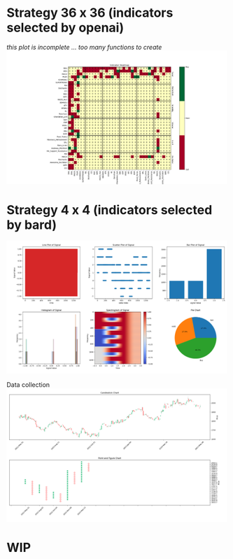 # Strategy 36 x 36 (indicators selected by openai)
_this plot is incomplete ... too many functions to create_
![alt text](https://github.com/kmafutah/heatmap/blob/main/Figure_36x36.png?raw=true)


# Strategy 4 x 4 (indicators selected by bard)

![alt text](https://github.com/kmafutah/heatmap/blob/main/Figure_4x4.png?raw=true)

Data collection
![alt text](https://github.com/kmafutah/heatmap/blob/main/Figure_candle_pnf.png?raw=true)


# WIP
